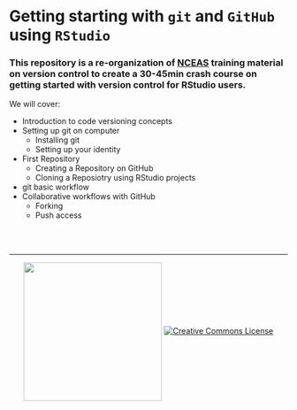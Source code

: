 # Getting starting with `git` and `GitHub` using `RStudio`

### This repository is a re-organization of [NCEAS](https://github.com/NCEAS/) training material on version control to create a 30-45min crash course on getting started with version control for RStudio users.

We will cover:

- Introduction to code versioning concepts
- Setting up git on computer
  - Installing git
  - Setting up your identity
- First Repository
  - Creating a Repository on GitHub
  - Cloning a Reposiotry using RStudio projects
- git basic workflow
- Collaborative workflows with GitHub
  - Forking
  - Push access


<br>
<br>

---

<div>
<p align="center"> <a href="https://www.nceas.ucsb.edu/"><img  src="https://www.nceas.ucsb.edu/files/logos/NCEAS/NCEAS-full%20logo-4C.jpg" width="250px" align="center" /></a> <a rel="license" href="http://creativecommons.org/licenses/by-sa/4.0/"><img alt="Creative Commons License" style="border-width:0" src="https://i.creativecommons.org/l/by-sa/4.0/88x31.png"  /> </p>
</div>
